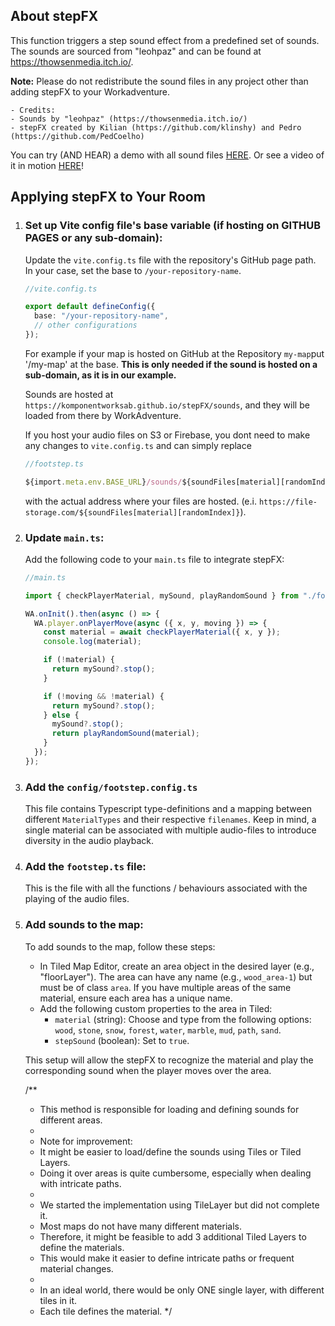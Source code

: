 ## About stepFX

This function triggers a step sound effect from a predefined set of sounds.
The sounds are sourced from "leohpaz" and can be found at https://thowsenmedia.itch.io/.

**Note:** Please do not redistribute the sound files in any project other than adding stepFX to your Workadventure.

    - Credits:
    - Sounds by "leohpaz" (https://thowsenmedia.itch.io/)
    - stepFX created by Kilian (https://github.com/klinshy) and Pedro (https://github.com/PedCoelho)

You can try (AND HEAR) a demo with all sound files [HERE](https://play.workadventu.re/_/04occgjyqgr1/komponentab.github.io/stepFX/office.tmj).
Or see a video of it in motion [HERE](https://rec.cocreation.world/8YwkJZHL)!

## Applying stepFX to Your Room

1.  ### Set up Vite config file's base variable (if hosting on GITHUB PAGES or any sub-domain):

    Update the `vite.config.ts` file with the repository's GitHub page path.
    In your case, set the base to `/your-repository-name`.

    ```ts
    //vite.config.ts

    export default defineConfig({
      base: "/your-repository-name",
      // other configurations
    });
    ```

    For example if your map is hosted on GitHub at the Repository `my-map`put '/my-map' at the base. **This is only needed if the sound is hosted on a sub-domain, as it is in our example.**

    Sounds are hosted at `https://komponentworksab.github.io/stepFX/sounds`, and they will be loaded from there by WorkAdventure.

    If you host your audio files on S3 or Firebase, you dont need to make any changes to `vite.config.ts` and can simply replace

    ```ts
    //footstep.ts

    ${import.meta.env.BASE_URL}/sounds/${soundFiles[material][randomIndex]}
    ```

    with the actual address where your files are hosted. (e.i. `https://file-storage.com/${soundFiles[material][randomIndex]}`).

2.  ### Update `main.ts`:

    Add the following code to your `main.ts` file to integrate stepFX:

    ```ts
    //main.ts

    import { checkPlayerMaterial, mySound, playRandomSound } from "./footstep";

    WA.onInit().then(async () => {
      WA.player.onPlayerMove(async ({ x, y, moving }) => {
        const material = await checkPlayerMaterial({ x, y });
        console.log(material);

        if (!material) {
          return mySound?.stop();
        }

        if (!moving && !material) {
          return mySound?.stop();
        } else {
          mySound?.stop();
          return playRandomSound(material);
        }
      });
    });
    ```

3.  ### Add the `config/footstep.config.ts`

    This file contains Typescript type-definitions and a mapping between different `MaterialTypes` and their respective `filenames`. Keep in mind, a single material can be associated with multiple audio-files to introduce diversity in the audio playback.

4.  ### Add the `footstep.ts` file:

    This is the file with all the functions / behaviours associated with the playing of the audio files.

5.  ### Add sounds to the map:

    To add sounds to the map, follow these steps:

    - In Tiled Map Editor, create an area object in the desired layer (e.g., "floorLayer"). The area can have any name (e.g., `wood_area-1`) but must be of class `area`. If you have multiple areas of the same material, ensure each area has a unique name.
    - Add the following custom properties to the area in Tiled:
      - `material` (string): Choose and type from the following options: `wood`, `stone`, `snow`, `forest`, `water`, `marble`, `mud`, `path`, `sand`.
      - `stepSound` (boolean): Set to `true`.

    This setup will allow the stepFX to recognize the material and play the corresponding sound when the player moves over the area.

    /**
     * This method is responsible for loading and defining sounds for different areas.
     * 
     * Note for improvement:
     * It might be easier to load/define the sounds using Tiles or Tiled Layers. 
     * Doing it over areas is quite cumbersome, especially when dealing with intricate paths.
     * 
     * We started the implementation using TileLayer but did not complete it. 
     * Most maps do not have many different materials. 
     * Therefore, it might be feasible to add 3 additional Tiled Layers to define the materials. 
     * This would make it easier to define intricate paths or frequent material changes.
     * 
     * In an ideal world, there would be only ONE single layer, with different tiles in it. 
     * Each tile defines the material.
     */
